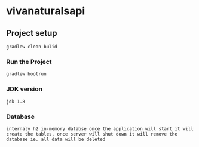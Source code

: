 # vivanaturalsapi
## Project setup
```
gradlew clean bulid
```
### Run the Project
```
gradlew bootrun
```
### JDK version
```
jdk 1.8
```
### Database
```
internaly h2 in-memory databse once the application will start it will create the tables, once server will shut down it will remove the database ie. all data will be deleted
```
